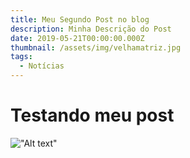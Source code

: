 ```yaml
---
title: Meu Segundo Post no blog
description: Minha Descrição do Post
date: 2019-05-21T00:00:00.000Z
thumbnail: /assets/img/velhamatriz.jpg
tags:
  - Notícias
---
```

# Testando meu post

!["Alt text"](/assets/img/velhamatriz.jpg)